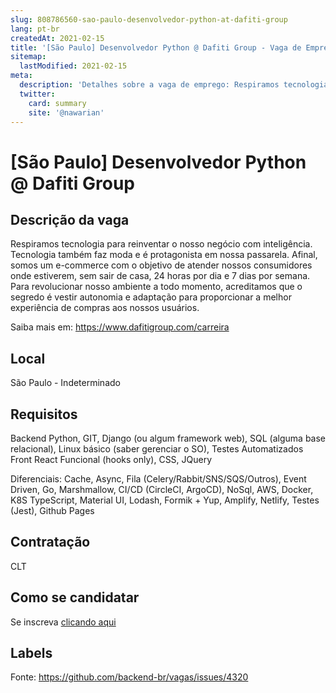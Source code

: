 ```yaml
---
slug: 808786560-sao-paulo-desenvolvedor-python-at-dafiti-group
lang: pt-br
createdAt: 2021-02-15
title: '[São Paulo] Desenvolvedor Python @ Dafiti Group - Vaga de Emprego'
sitemap:
  lastModified: 2021-02-15
meta:
  description: 'Detalhes sobre a vaga de emprego: Respiramos tecnologia para reinventar o nosso negócio com inteligência. Tecnologia também faz moda e é protagonista em nossa passarela. Afinal, somos um e-commerce com o objetivo de atender nossos consumidores onde estiverem, sem sair de casa, 24 horas por dia e 7 dias por semana. Para revolucionar nosso ambiente a todo momento, acreditamos que o segredo é vestir autonomia e adaptação para proporcionar a melhor experiência de compras aos nossos usuários. Saiba mais em: https://www.dafitigroup.com/carreira'
  twitter:
    card: summary
    site: '@nawarian'
---
```


# [São Paulo] Desenvolvedor Python @ Dafiti Group

## Descrição da vaga

Respiramos tecnologia para reinventar o nosso negócio com inteligência.
Tecnologia também faz moda e é protagonista em nossa passarela. Afinal, somos um e-commerce com o objetivo de atender nossos consumidores onde estiverem, sem sair de casa, 24 horas por dia e 7 dias por semana. Para revolucionar nosso ambiente a todo momento, acreditamos que o segredo é vestir autonomia e adaptação para proporcionar a melhor experiência de compras aos nossos usuários.

Saiba mais em: https://www.dafitigroup.com/carreira

## Local

São Paulo - Indeterminado

## Requisitos

Backend
Python, GIT, Django (ou algum framework web), SQL (alguma base relacional), Linux básico (saber gerenciar o SO), Testes Automatizados
Front
React Funcional (hooks only), CSS, JQuery

Diferenciais:
Cache, Async, Fila (Celery/Rabbit/SNS/SQS/Outros), Event Driven, Go, Marshmallow, CI/CD (CircleCI, ArgoCD), NoSql, AWS, Docker, K8S
TypeScript, Material UI, Lodash, Formik + Yup, Amplify, Netlify, Testes (Jest), Github Pages

## Contratação

CLT

## Como se candidatar

Se inscreva [clicando aqui](https://www.pyjobs.com.br/job/2102)

## Labels



Fonte: https://github.com/backend-br/vagas/issues/4320